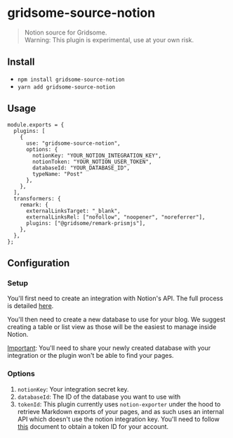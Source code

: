 # gridsome-source-notion

> Notion source for Gridsome.<br />
> Warning: This plugin is experimental, use at your own risk.


## Install

- `npm install gridsome-source-notion`
- `yarn add gridsome-source-notion`

## Usage

```
module.exports = {
  plugins: [
    {
      use: "gridsome-source-notion",
      options: {
        notionKey: "YOUR_NOTION_INTEGRATION_KEY",
        notionToken: "YOUR_NOTION_USER_TOKEN",
        databaseId: "YOUR_DATABASE_ID",
        typeName: "Post"
      },
    },
  ],
  transformers: {
    remark: {
      externalLinksTarget: "_blank",
      externalLinksRel: ["nofollow", "noopener", "noreferrer"],
      plugins: ["@gridsome/remark-prismjs"],
    },
  },
};
```

## Configuration
### Setup
You'll first need to create an integration with Notion's API. The full process is detailed [here](https://developers.notion.com/docs/getting-started).

You'll then need to create a new database to use for your blog. We suggest creating a table or list view as those will be the easiest
to manage inside Notion.

<ins>Important</ins>: You'll need to share your newly created database with your integration or the plugin won't be able to find your pages.

### Options
1. `notionKey`: Your integration secret key.
2. `databaseId`: The ID of the database you want to use with 
3. `tokenId`: This plugin currently uses `notion-exporter` under the hood to retrieve Markdown exports of your pages, and as such uses an internal API 
which doesn't use the notion integration key. You'll need to follow [this](https://www.npmjs.com/package/notion-exporter#token--block-ids) document to
obtain a token ID for your account.
